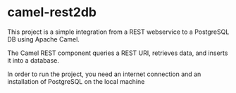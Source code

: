 # camel-rest2db
This project is a simple integration from a REST webservice to a PostgreSQL DB using Apache Camel.

The Camel REST component queries a REST URI, retrieves data, and inserts it into a database.

In order to run the project, you need an internet connection and an installation of PostgreSQL on the local machine